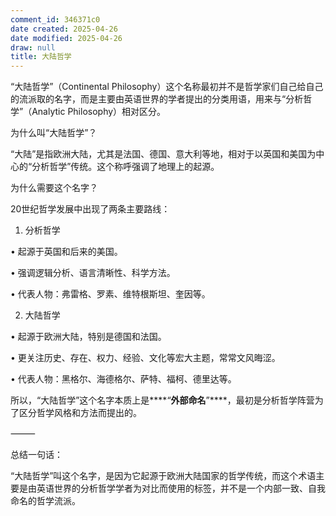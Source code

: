 ```yaml
---
comment_id: 346371c0
date created: 2025-04-26
date modified: 2025-04-26
draw: null
title: 大陆哲学
---
```

“大陆哲学”（Continental Philosophy）这个名称最初并不是哲学家们自己给自己的流派取的名字，而是主要由英语世界的学者提出的分类用语，用来与“分析哲学”（Analytic Philosophy）相对区分。

  

为什么叫“大陆哲学”？

  

“大陆”是指欧洲大陆，尤其是法国、德国、意大利等地，相对于以英国和美国为中心的“分析哲学”传统。这个称呼强调了地理上的起源。

  

为什么需要这个名字？

  

20世纪哲学发展中出现了两条主要路线：

1. 分析哲学

• 起源于英国和后来的美国。

• 强调逻辑分析、语言清晰性、科学方法。

• 代表人物：弗雷格、罗素、维特根斯坦、奎因等。

2. 大陆哲学

• 起源于欧洲大陆，特别是德国和法国。

• 更关注历史、存在、权力、经验、文化等宏大主题，常常文风晦涩。

• 代表人物：黑格尔、海德格尔、萨特、福柯、德里达等。

  

所以，“大陆哲学”这个名字本质上是****“****外部命名****”****，最初是分析哲学阵营为了区分哲学风格和方法而提出的。

  

⸻

  

总结一句话：

  

“大陆哲学”叫这个名字，是因为它起源于欧洲大陆国家的哲学传统，而这个术语主要是由英语世界的分析哲学学者为对比而使用的标签，并不是一个内部一致、自我命名的哲学流派。
